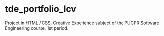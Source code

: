 # tde_portfolio_lcv
Project in HTML / CSS, Creative Experience subject of the PUCPR Software Engineering course, 1st period.
